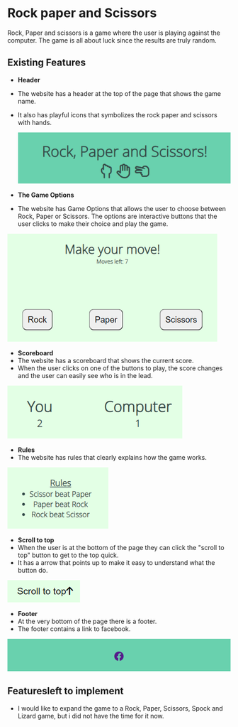 # Rock paper and Scissors

Rock, Paper and scissors is a game where the user is playing against the computer. The game is all about luck since the results are truly random. 

## Existing Features

- __Header__
- The website has a header at the top of the page that shows the game name. 
- It also has playful icons that symbolizes the rock paper and scissors with hands.
  
  ![Header](https://github.com/juliachelsie/Rock-Paper-Scissor/blob/main/media/header.PNG)

- __The Game Options__
- The website has Game Options that allows the user to choose between Rock, Paper or Scissors. The options are interactive buttons that the user clicks to make their choice and play the game.
  
![GameOptions](https://github.com/juliachelsie/Rock-Paper-Scissor/blob/main/media/makeMove.PNG)

- __Scoreboard__
- The website has a scoreboard that shows the current score.
- When the user clicks on one of the buttons to play, the score changes and the user can easily see who is in the lead. 

![Scoreboard](https://github.com/juliachelsie/Rock-Paper-Scissor/blob/main/media/scoreboard.PNG)

- __Rules__
- The website has rules that clearly explains how the game works.
  
![Rules](https://github.com/juliachelsie/Rock-Paper-Scissor/blob/main/media/rules.PNG)

- __Scroll to top__
- When the user is at the bottom of the page they can click the "scroll to top" button to get to the top quick. 
- It has a arrow that points up to make it easy to understand what the button do.
  
![ScrollToTop](https://github.com/juliachelsie/Rock-Paper-Scissor/blob/main/media/scroll.PNG)

- __Footer__
- At the very bottom of the page there is a footer.
- The footer contains a link to facebook.
  
![Footer](https://github.com/juliachelsie/Rock-Paper-Scissor/blob/main/media/footer.PNG)

## Featuresleft to implement
- I would like to expand the game to a Rock, Paper, Scissors, Spock and Lizard game, but i did not have the time for it now.
  
